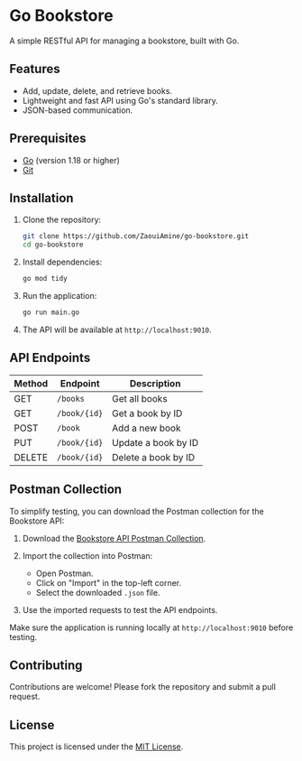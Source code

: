 # Go Bookstore

A simple RESTful API for managing a bookstore, built with Go.

## Features

- Add, update, delete, and retrieve books.
- Lightweight and fast API using Go's standard library.
- JSON-based communication.

## Prerequisites

- [Go](https://golang.org/dl/) (version 1.18 or higher)
- [Git](https://git-scm.com/)

## Installation

1. Clone the repository:

    ```bash
    git clone https://github.com/ZaouiAmine/go-bookstore.git
    cd go-bookstore
    ```

2. Install dependencies:

    ```bash
    go mod tidy
    ```

3. Run the application:

    ```bash
    go run main.go
    ```

4. The API will be available at `http://localhost:9010`.

## API Endpoints

| Method | Endpoint       | Description          |
|--------|----------------|----------------------|
| GET    | `/books`       | Get all books       |
| GET    | `/book/{id}`  | Get a book by ID    |
| POST   | `/book`       | Add a new book      |
| PUT    | `/book/{id}`  | Update a book by ID |
| DELETE | `/book/{id}`  | Delete a book by ID |


## Postman Collection

To simplify testing, you can download the Postman collection for the Bookstore API:

1. Download the [Bookstore API Postman Collection](https://github.com/ZaouiAmine/go-bookstore/blob/main/bookstore.postman_collection.json).

2. Import the collection into Postman:
    - Open Postman.
    - Click on "Import" in the top-left corner.
    - Select the downloaded `.json` file.

3. Use the imported requests to test the API endpoints.

Make sure the application is running locally at `http://localhost:9010` before testing.

## Contributing

Contributions are welcome! Please fork the repository and submit a pull request.

## License

This project is licensed under the [MIT License](LICENSE).
